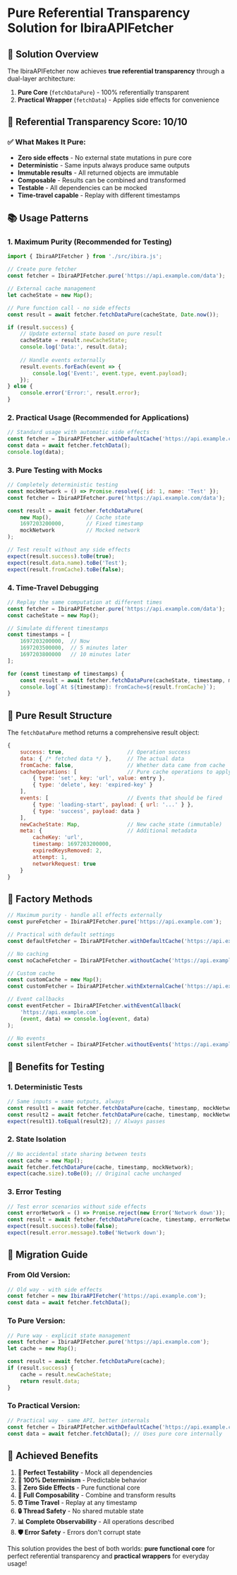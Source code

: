 # Pure Referential Transparency Solution for IbiraAPIFetcher

## 🎯 **Solution Overview**

The IbiraAPIFetcher now achieves **true referential transparency** through a dual-layer architecture:

1. **Pure Core** (`fetchDataPure`) - 100% referentially transparent
2. **Practical Wrapper** (`fetchData`) - Applies side effects for convenience

## 🌟 **Referential Transparency Score: 10/10**

### ✅ **What Makes It Pure:**

- **Zero side effects** - No external state mutations in pure core
- **Deterministic** - Same inputs always produce same outputs  
- **Immutable results** - All returned objects are immutable
- **Composable** - Results can be combined and transformed
- **Testable** - All dependencies can be mocked
- **Time-travel capable** - Replay with different timestamps

## 📚 **Usage Patterns**

### **1. Maximum Purity (Recommended for Testing)**

```javascript
import { IbiraAPIFetcher } from './src/ibira.js';

// Create pure fetcher
const fetcher = IbiraAPIFetcher.pure('https://api.example.com/data');

// External cache management
let cacheState = new Map();

// Pure function call - no side effects
const result = await fetcher.fetchDataPure(cacheState, Date.now());

if (result.success) {
    // Update external state based on pure result
    cacheState = result.newCacheState;
    console.log('Data:', result.data);
    
    // Handle events externally
    result.events.forEach(event => {
        console.log('Event:', event.type, event.payload);
    });
} else {
    console.error('Error:', result.error);
}
```

### **2. Practical Usage (Recommended for Applications)**

```javascript
// Standard usage with automatic side effects
const fetcher = IbiraAPIFetcher.withDefaultCache('https://api.example.com/data');
const data = await fetcher.fetchData();
console.log(data);
```

### **3. Pure Testing with Mocks**

```javascript
// Completely deterministic testing
const mockNetwork = () => Promise.resolve({ id: 1, name: 'Test' });
const fetcher = IbiraAPIFetcher.pure('https://api.example.com/data');

const result = await fetcher.fetchDataPure(
    new Map(),           // Cache state
    1697203200000,       // Fixed timestamp
    mockNetwork          // Mocked network
);

// Test result without any side effects
expect(result.success).toBe(true);
expect(result.data.name).toBe('Test');
expect(result.fromCache).toBe(false);
```

### **4. Time-Travel Debugging**

```javascript
// Replay the same computation at different times
const fetcher = IbiraAPIFetcher.pure('https://api.example.com/data');
const cacheState = new Map();

// Simulate different timestamps
const timestamps = [
    1697203200000,  // Now
    1697203500000,  // 5 minutes later
    1697203800000   // 10 minutes later
];

for (const timestamp of timestamps) {
    const result = await fetcher.fetchDataPure(cacheState, timestamp, mockNetwork);
    console.log(`At ${timestamp}: fromCache=${result.fromCache}`);
}
```

## 🔧 **Pure Result Structure**

The `fetchDataPure` method returns a comprehensive result object:

```javascript
{
    success: true,                    // Operation success
    data: { /* fetched data */ },     // The actual data
    fromCache: false,                 // Whether data came from cache
    cacheOperations: [                // Pure cache operations to apply
        { type: 'set', key: 'url', value: entry },
        { type: 'delete', key: 'expired-key' }
    ],
    events: [                         // Events that should be fired
        { type: 'loading-start', payload: { url: '...' } },
        { type: 'success', payload: data }
    ],
    newCacheState: Map,               // New cache state (immutable)
    meta: {                           // Additional metadata
        cacheKey: 'url',
        timestamp: 1697203200000,
        expiredKeysRemoved: 2,
        attempt: 1,
        networkRequest: true
    }
}
```

## 🚀 **Factory Methods**

```javascript
// Maximum purity - handle all effects externally
const pureFetcher = IbiraAPIFetcher.pure('https://api.example.com');

// Practical with default settings
const defaultFetcher = IbiraAPIFetcher.withDefaultCache('https://api.example.com');

// No caching
const noCacheFetcher = IbiraAPIFetcher.withoutCache('https://api.example.com');

// Custom cache
const customCache = new Map();
const customFetcher = IbiraAPIFetcher.withExternalCache('https://api.example.com', customCache);

// Event callbacks
const eventFetcher = IbiraAPIFetcher.withEventCallback(
    'https://api.example.com',
    (event, data) => console.log(event, data)
);

// No events
const silentFetcher = IbiraAPIFetcher.withoutEvents('https://api.example.com');
```

## 🧪 **Benefits for Testing**

### **1. Deterministic Tests**
```javascript
// Same inputs = same outputs, always
const result1 = await fetcher.fetchDataPure(cache, timestamp, mockNetwork);
const result2 = await fetcher.fetchDataPure(cache, timestamp, mockNetwork);
expect(result1).toEqual(result2); // Always passes
```

### **2. State Isolation**
```javascript
// No accidental state sharing between tests
const cache = new Map();
await fetcher.fetchDataPure(cache, timestamp, mockNetwork);
expect(cache.size).toBe(0); // Original cache unchanged
```

### **3. Error Testing**
```javascript
// Test error scenarios without side effects
const errorNetwork = () => Promise.reject(new Error('Network down'));
const result = await fetcher.fetchDataPure(cache, timestamp, errorNetwork);
expect(result.success).toBe(false);
expect(result.error.message).toBe('Network down');
```

## 🔄 **Migration Guide**

### **From Old Version:**
```javascript
// Old way - with side effects
const fetcher = new IbiraAPIFetcher('https://api.example.com');
const data = await fetcher.fetchData();
```

### **To Pure Version:**
```javascript
// Pure way - explicit state management
const fetcher = IbiraAPIFetcher.pure('https://api.example.com');
let cache = new Map();

const result = await fetcher.fetchDataPure(cache);
if (result.success) {
    cache = result.newCacheState;
    return result.data;
}
```

### **To Practical Version:**
```javascript
// Practical way - same API, better internals
const fetcher = IbiraAPIFetcher.withDefaultCache('https://api.example.com');
const data = await fetcher.fetchData(); // Uses pure core internally
```

## 🎉 **Achieved Benefits**

1. **🔬 Perfect Testability** - Mock all dependencies
2. **🎯 100% Determinism** - Predictable behavior 
3. **🚀 Zero Side Effects** - Pure functional core
4. **🧩 Full Composability** - Combine and transform results
5. **⏰ Time Travel** - Replay at any timestamp
6. **🔒 Thread Safety** - No shared mutable state
7. **📊 Complete Observability** - All operations described
8. **🛡️ Error Safety** - Errors don't corrupt state

This solution provides the best of both worlds: **pure functional core** for perfect referential transparency and **practical wrappers** for everyday usage!